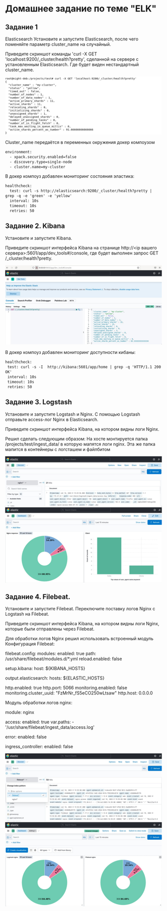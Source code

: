 # Домашнее задание по теме "ELK" 

## Задание 1
Elasticsearch Установите и запустите Elasticsearch, после чего поменяйте параметр cluster_name на случайный.

Приведите скриншот команды 'curl -X GET 'localhost:9200/_cluster/health?pretty', сделанной на сервере с установленным Elasticsearch. Где будет виден нестандартный cluster_name.

![img](img/265657690-4b8dce8d-751b-4887-add2-556a8a3c6d96.png)

Cluster_name передаётся в переменных окружения докер компоузом

    environment:  
      - xpack.security.enabled=false  
      - discovery.type=single-node  
      - cluster.name=my-cluster 
      

В докер компоуз добавлен мониторинг состояния эластика:

    healthcheck:  
      test: curl -s http://elasticsearch:9200/_cluster/health?pretty | grep -q -e 'green' -e 'yellow'  
      interval: 10s  
      timeout: 10s  
      retries: 50
 

## Задание 2. Kibana

Установите и запустите Kibana.

Приведите скриншот интерфейса Kibana на странице http://<ip вашего сервера>:5601/app/dev_tools#/console, где будет выполнен запрос GET /_cluster/health?pretty.

![img](img/265659288-5b59de02-1dcf-4091-81a7-7a1db15459c8.png)

В докер компоуз добавлен мониторинг доступности кибаны:

    healthcheck:
     test: curl -s -I  http://kibana:5601/app/home | grep -q 'HTTP/1.1 200 OK'
     interval: 10s
     timeout: 10s
     retries: 50 

## Задание 3. Logstash  

Установите и запустите Logstash и Nginx. С помощью Logstash отправьте access-лог Nginx в Elasticsearch.  

Приведите скриншот интерфейса Kibana, на котором видны логи Nginx.  

Решил сделать следующим образом:
На хосте монтируется папка /projects/test/ingest_data/ в которую мапятся логи nginx. Эта же папка мапится в контейнеры с логсташем и файлбитом

![img](img/265662472-80d51845-7680-46ba-b147-a89027e29a4d.png)
![img](img/265662608-c23939d2-2012-48b6-91cb-8bb1fa80cd44.png)

## Задание 4. Filebeat. 
Установите и запустите Filebeat. Переключите поставку логов Nginx с Logstash на Filebeat.

Приведите скриншот интерфейса Kibana, на котором видны логи Nginx, которые были отправлены через Filebeat.

Для обработки логов Nginx решил использовать встроенный модуль Конфигурация Filebeat:

filebeat.config: modules: enabled: true path: /usr/share/filebeat/modules.d/*.yml reload.enabled: false

setup.kibana: host: ${KIBANA_HOSTS}

output.elasticsearch: hosts: ${ELASTIC_HOSTS}

http.enabled: true http.port: 5066 monitoring.enabled: false monitoring.cluster_uuid: "FzMrNr_fS5eCO250wLtsaw" http.host: 0.0.0.0

Модуль обработки логов nginx:

module: nginx

access: enabled: true var.paths: - '/usr/share/filebeat/ingest_data/access.log'

error: enabled: false

ingress_controller: enabled: false

![img](img/265662972-d6649ffb-fe23-4e0d-b39a-08f56b1f71d2.png)
![img](img/265663092-5f5541de-6628-4d79-b7c5-217cca55934b.png)
 
